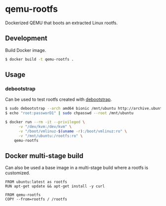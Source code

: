# qemu-rootfs

Dockerized QEMU that boots an extracted Linux rootfs.

## Development

Build Docker image.

```sh
$ docker build -t qemu-rootfs .
```

## Usage

### debootstrap

Can be used to test rootfs created with [debootstrap](https://wiki.debian.org/Debootstrap).

```sh
$ sudo debootstrap --arch amd64 bionic /mnt/ubuntu http://archive.ubuntu.com/ubuntu/
$ echo "root:passworD1" | sudo chpasswd --root /mnt/ubuntu

$ docker run --rm -it --privileged \
      -v "/dev/kvm:/dev/kvm" \
      -v "/boot/vmlinuz-$(uname -r):/boot/vmlinuz:ro" \
      -v "/mnt/ubuntu:/rootfs:ro" \
    qemu-rootfs
```

## Docker multi-stage build

Can also be used a base image in a multi-stage build where a rootfs is customized.

```
FROM ubuntu:latest as rootfs
RUN apt-get update && apt-get install -y curl

FROM qemu-rootfs
COPY --from=rootfs / /rootfs
```
